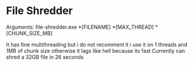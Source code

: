 # File Shredder
Arguments:
  file-shredder.exe *[FILENAME] *[MAX_THREAD] *[CHUNK_SIZE_MB]

It has fine multithreading but i do not recomment it i use it on 1 threads and 1MB of chunk size otherwise it lags like hell because its fast
Currently can shred a 32GB file in 26 seconds
